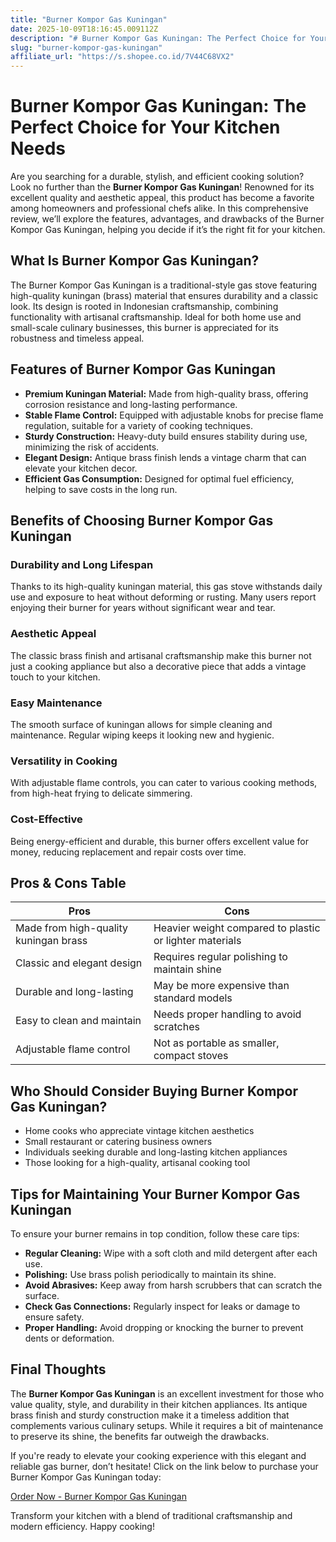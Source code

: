 ```yaml
---
title: "Burner Kompor Gas Kuningan"
date: 2025-10-09T18:16:45.009112Z
description: "# Burner Kompor Gas Kuningan: The Perfect Choice for Your Kitchen Needs..."
slug: "burner-kompor-gas-kuningan"
affiliate_url: "https://s.shopee.co.id/7V44C68VX2"
---
```

# Burner Kompor Gas Kuningan: The Perfect Choice for Your Kitchen Needs

Are you searching for a durable, stylish, and efficient cooking solution? Look no further than the **Burner Kompor Gas Kuningan**! Renowned for its excellent quality and aesthetic appeal, this product has become a favorite among homeowners and professional chefs alike. In this comprehensive review, we’ll explore the features, advantages, and drawbacks of the Burner Kompor Gas Kuningan, helping you decide if it’s the right fit for your kitchen.

## What Is Burner Kompor Gas Kuningan?

The Burner Kompor Gas Kuningan is a traditional-style gas stove featuring high-quality kuningan (brass) material that ensures durability and a classic look. Its design is rooted in Indonesian craftsmanship, combining functionality with artisanal craftsmanship. Ideal for both home use and small-scale culinary businesses, this burner is appreciated for its robustness and timeless appeal.

## Features of Burner Kompor Gas Kuningan

- **Premium Kuningan Material:** Made from high-quality brass, offering corrosion resistance and long-lasting performance.
- **Stable Flame Control:** Equipped with adjustable knobs for precise flame regulation, suitable for a variety of cooking techniques.
- **Sturdy Construction:** Heavy-duty build ensures stability during use, minimizing the risk of accidents.
- **Elegant Design:** Antique brass finish lends a vintage charm that can elevate your kitchen decor.
- **Efficient Gas Consumption:** Designed for optimal fuel efficiency, helping to save costs in the long run.

## Benefits of Choosing Burner Kompor Gas Kuningan

### Durability and Long Lifespan

Thanks to its high-quality kuningan material, this gas stove withstands daily use and exposure to heat without deforming or rusting. Many users report enjoying their burner for years without significant wear and tear.

### Aesthetic Appeal

The classic brass finish and artisanal craftsmanship make this burner not just a cooking appliance but also a decorative piece that adds a vintage touch to your kitchen.

### Easy Maintenance

The smooth surface of kuningan allows for simple cleaning and maintenance. Regular wiping keeps it looking new and hygienic.

### Versatility in Cooking

With adjustable flame controls, you can cater to various cooking methods, from high-heat frying to delicate simmering.

### Cost-Effective

Being energy-efficient and durable, this burner offers excellent value for money, reducing replacement and repair costs over time.

## Pros & Cons Table

| Pros                                            | Cons                                                     |
|-------------------------------------------------|----------------------------------------------------------|
| Made from high-quality kuningan brass          | Heavier weight compared to plastic or lighter materials |
| Classic and elegant design                     | Requires regular polishing to maintain shine          |
| Durable and long-lasting                      | May be more expensive than standard models            |
| Easy to clean and maintain                    | Needs proper handling to avoid scratches             |
| Adjustable flame control                     | Not as portable as smaller, compact stoves          |

## Who Should Consider Buying Burner Kompor Gas Kuningan?

- Home cooks who appreciate vintage kitchen aesthetics
- Small restaurant or catering business owners
- Individuals seeking durable and long-lasting kitchen appliances
- Those looking for a high-quality, artisanal cooking tool

## Tips for Maintaining Your Burner Kompor Gas Kuningan

To ensure your burner remains in top condition, follow these care tips:

- **Regular Cleaning:** Wipe with a soft cloth and mild detergent after each use.
- **Polishing:** Use brass polish periodically to maintain its shine.
- **Avoid Abrasives:** Keep away from harsh scrubbers that can scratch the surface.
- **Check Gas Connections:** Regularly inspect for leaks or damage to ensure safety.
- **Proper Handling:** Avoid dropping or knocking the burner to prevent dents or deformation.

## Final Thoughts

The **Burner Kompor Gas Kuningan** is an excellent investment for those who value quality, style, and durability in their kitchen appliances. Its antique brass finish and sturdy construction make it a timeless addition that complements various culinary setups. While it requires a bit of maintenance to preserve its shine, the benefits far outweigh the drawbacks.

If you're ready to elevate your cooking experience with this elegant and reliable gas burner, don’t hesitate! Click on the link below to purchase your Burner Kompor Gas Kuningan today:

[Order Now - Burner Kompor Gas Kuningan](https://s.shopee.co.id/7V44C68VX2)

Transform your kitchen with a blend of traditional craftsmanship and modern efficiency. Happy cooking!